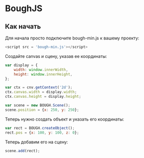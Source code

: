 # BoughJS

## Как начать

Для начала просто подключите bough-min.js к вашему проекту:
````js
<script src = 'bough-min.js'></script>
````
Создайте сanvas и сцену, указав ее координаты:
````js
var display = {
	width: window.innerWidth,
	height: window.innerHeight,
};

var ctx = cnv.getContext('2d');
ctx.canvas.width = display.width;
ctx.canvas.height = display.height;

var scene = new BOUGH.Scene();
scene.position = {x: 250, y: 250};
````

Теперь нужно создать объект и указать его координаты:
````js
var rect = BOUGH.createObject();
rect.pos = {x: 100, y: 100, z: 0};
````

Теперь добавим его на сцену:
````js
scene.add(rect);
````
